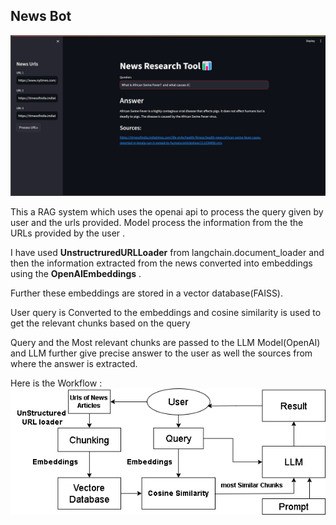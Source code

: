 ## News Bot 
![NewsBot_GUI](images/NewsResearchbot.png)

This a RAG system which uses the openai api to process the query given by user and the urls provided.
Model process the information from the the URLs provided by the user . 

I have used **UnstructruredURLLoader** from langchain.document_loader and then the information extracted from the news converted into embeddings using the **OpenAIEmbeddings** .

Further these embeddings are stored in a vector database(FAISS).

User query is Converted to the embeddings and  cosine similarity is used to get the relevant chunks based on the query

Query and the Most relevant chunks are passed to the LLM Model(OpenAI) and LLM further give precise answer to the user as well the sources from where the answer is extracted. 

Here is the Workflow :
![workflow](images/workflow_newsbot.png)




